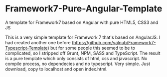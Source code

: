 # Framework7-Pure-Angular-Template
A template for Framework7 based on Angular with pure HTML5, CSS3 and JS

This is a very simple template for Framework 7 that's based on AngularJS. I had created another one before (https://github.com/valnub/Framework7-Typescript-Template) but for some people this seemed to be to complicated, so I stripped off Grunt, NPM, SASS and TypeScript. The result is a pure template which only consists of html, css and javascript. No compile process, no dependecies and no typescript. Very simple. Just download, copy to localhost and open index.html.
